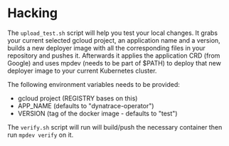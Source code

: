 # Hacking

The `upload_test.sh` script will help you test your local changes.
It grabs your current selected gcloud project, an application name and a version, builds a new deployer image with all the corresponding files in your repository and pushes it.
Afterwards it applies the application CRD (from Google) and uses mpdev (needs to be part of $PATH) to deploy that new deployer image to your current Kubernetes cluster.

The following environment variables needs to be provided:
* gcloud project (REGISTRY bases on this)
* APP_NAME (defaults to "dynatrace-operator")
* VERSION (tag of the docker image - defaults to "test")

The `verify.sh` script will run will build/push the necessary container then run `mpdev verify` on it.
